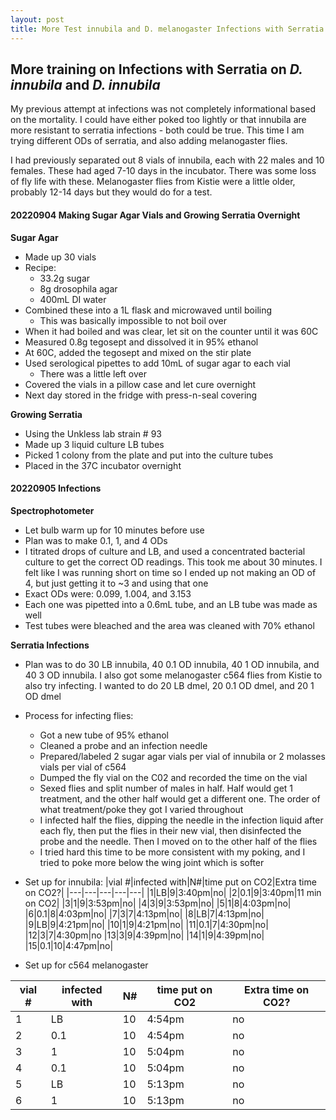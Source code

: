 ```yaml
---
layout: post
title: More Test innubila and D. melanogaster Infections with Serratia
---
```


## More training on Infections with Serratia on _D. innubila_ and _D. innubila_

My previous attempt at infections was not completely informational based on the mortality. I could have either poked too lightly or that innubila are more resistant to serratia infections - both could be true. This time I am trying different ODs of serratia, and also adding melanogaster flies.

I had previously separated out 8 vials of innubila, each with 22 males and 10 females. These had aged 7-10 days in the incubator. There was some loss of fly life with these.
Melanogaster flies from Kistie were a little older, probably 12-14 days but they would do for a test.

#### 20220904 Making Sugar Agar Vials and Growing Serratia Overnight

**Sugar Agar**
- Made up 30 vials
- Recipe:
  - 33.2g sugar
  - 8g drosophila agar
  - 400mL DI water
- Combined these into a 1L flask and microwaved until boiling
  - This was basically impossible to not boil over
- When it had boiled and was clear, let sit on the counter until it was 60C
- Measured 0.8g tegosept and dissolved it in 95% ethanol
- At 60C, added the tegosept and mixed on the stir plate
- Used serological pipettes to add 10mL of sugar agar to each vial
  - There was a little left over
- Covered the vials in a pillow case and let cure overnight
- Next day stored in the fridge with press-n-seal covering

**Growing Serratia**
- Using the Unkless lab strain # 93
- Made up 3 liquid culture LB tubes
- Picked 1 colony from the plate and put into the culture tubes
- Placed in the 37C incubator overnight

#### 20220905 Infections

**Spectrophotometer**
- Let bulb warm up for 10 minutes before use
- Plan was to make 0.1, 1, and 4 ODs
- I titrated drops of culture and LB, and used a concentrated bacterial culture to get the correct OD readings. This took me about 30 minutes. I felt like I was running short on time so I ended up not making an OD of 4, but just getting it to ~3 and using that one
- Exact ODs were: 0.099, 1.004, and 3.153
- Each one was pipetted into a 0.6mL tube, and an LB tube was made as well
- Test tubes were bleached and the area was cleaned with 70% ethanol

**Serratia Infections**
- Plan was to do 30 LB innubila, 40 0.1 OD innubila, 40 1 OD innubila, and 40 3 OD innubila. I also got some melanogaster c564 flies from Kistie to also try infecting. I wanted to do 20 LB dmel, 20 0.1 OD dmel, and 20 1 OD dmel
- Process for infecting flies:
  - Got a new tube of 95% ethanol
  - Cleaned a probe and an infection needle
  - Prepared/labeled 2 sugar agar vials per vial of innubila or 2 molasses vials per vial of c564
  - Dumped the fly vial on the C02 and recorded the time on the vial
  - Sexed flies and split number of males in half. Half would get 1 treatment, and the other half would get a different one. The order of what treatment/poke they got I varied throughout
  - I infected half the flies, dipping the needle in the infection liquid after each fly, then put the flies in their new vial, then disinfected the probe and the needle. Then I moved on to the other half of the flies
  - I tried hard this time to be more consistent with my poking, and I tried to poke more below the wing joint which is softer
- Set up for innubila:
|vial #|infected with|N#|time put on CO2|Extra time on CO2?|
|---|---|---|---|---|
|1|LB|9|3:40pm|no|
|2|0.1|9|3:40pm|11 min on CO2|
|3|1|9|3:53pm|no|
|4|3|9|3:53pm|no|
|5|1|8|4:03pm|no|
|6|0.1|8|4:03pm|no|
|7|3|7|4:13pm|no|
|8|LB|7|4:13pm|no|
|9|LB|9|4:21pm|no|
|10|1|9|4:21pm|no|
|11|0.1|7|4:30pm|no|
|12|3|7|4:30pm|no
|13|3|9|4:39pm|no|
|14|1|9|4:39pm|no|
|15|0.1|10|4:47pm|no|

- Set up for c564 melanogaster

|vial #|infected with|N#|time put on CO2|Extra time on CO2?|
|---|---|---|---|---|
|1|LB|10|4:54pm|no|
|2|0.1|10|4:54pm|no|
|3|1|10|5:04pm|no|
|4|0.1|10|5:04pm|no|
|5|LB|10|5:13pm|no|
|6|1|10|5:13pm|no|
